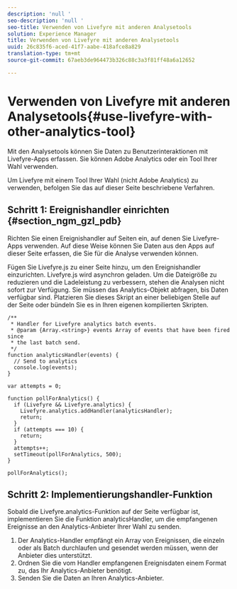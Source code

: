 ```yaml
---
description: 'null '
seo-description: 'null '
seo-title: Verwenden von Livefyre mit anderen Analysetools
solution: Experience Manager
title: Verwenden von Livefyre mit anderen Analysetools
uuid: 26c835f6-aced-41f7-aabe-418afce8a829
translation-type: tm+mt
source-git-commit: 67aeb3de964473b326c88c3a3f81ff48a6a12652

---
```



# Verwenden von Livefyre mit anderen Analysetools{#use-livefyre-with-other-analytics-tool}

Mit den Analysetools können Sie Daten zu Benutzerinteraktionen mit Livefyre-Apps erfassen. Sie können Adobe Analytics oder ein Tool Ihrer Wahl verwenden.

Um Livefyre mit einem Tool Ihrer Wahl (nicht Adobe Analytics) zu verwenden, befolgen Sie das auf dieser Seite beschriebene Verfahren.

## Schritt 1: Ereignishandler einrichten {#section_ngm_gzl_pdb}

Richten Sie einen Ereignishandler auf Seiten ein, auf denen Sie Livefyre-Apps verwenden. Auf diese Weise können Sie Daten aus den Apps auf dieser Seite erfassen, die Sie für die Analyse verwenden können.

Fügen Sie Livefyre.js zu einer Seite hinzu, um den Ereignishandler einzurichten. Livefyre.js wird asynchron geladen. Um die Dateigröße zu reduzieren und die Ladeleistung zu verbessern, stehen die Analysen nicht sofort zur Verfügung. Sie müssen das Analytics-Objekt abfragen, bis Daten verfügbar sind. Platzieren Sie dieses Skript an einer beliebigen Stelle auf der Seite oder bündeln Sie es in Ihren eigenen kompilierten Skripten.

```
/** 
 * Handler for Livefyre analytics batch events. 
 * @param {Array.<string>} events Array of events that have been fired since 
 * the last batch send. 
 */ 
function analyticsHandler(events) { 
  // Send to analytics 
  console.log(events); 
} 
 
var attempts = 0; 
 
function pollForAnalytics() { 
  if (Livefyre && Livefyre.analytics) { 
    Livefyre.analytics.addHandler(analyticsHandler); 
    return; 
  } 
  if (attempts === 10) { 
    return; 
  } 
  attempts++; 
  setTimeout(pollForAnalytics, 500); 
} 
 
pollForAnalytics(); 
```

## Schritt 2: Implementierungshandler-Funktion

Sobald die Livefyre.analytics-Funktion auf der Seite verfügbar ist, implementieren Sie die Funktion analyticsHandler, um die empfangenen Ereignisse an den Analytics-Anbieter Ihrer Wahl zu senden.

1. Der Analytics-Handler empfängt ein Array von Ereignissen, die einzeln oder als Batch durchlaufen und gesendet werden müssen, wenn der Anbieter dies unterstützt.
1. Ordnen Sie die vom Handler empfangenen Ereignisdaten einem Format zu, das Ihr Analytics-Anbieter benötigt.
1. Senden Sie die Daten an Ihren Analytics-Anbieter.


